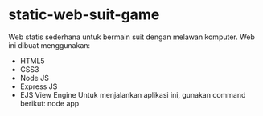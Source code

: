 # static-web-suit-game
Web statis sederhana untuk bermain suit dengan melawan komputer. Web ini dibuat menggunakan:
- HTML5
- CSS3
- Node JS
- Express JS
- EJS View Engine
Untuk menjalankan aplikasi ini, gunakan command berikut:
node app
